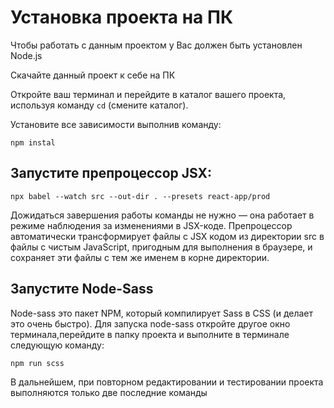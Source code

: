 Установка проекта на ПК
=======================
Чтобы работать с данным проектом у Вас должен быть установлен Node.js

Скачайте данный проект к себе на ПК

Откройте ваш терминал и перейдите в каталог вашего проекта, используя команду `cd` (смените каталог).

Установите все зависимости выполнив команду:

`npm instal`

Запустите препроцессор JSX:
---------------------------

`npx babel --watch src --out-dir . --presets react-app/prod`

Дожидаться завершения работы команды не нужно — она работает в режиме наблюдения за изменениями в JSX-коде. Препроцессор автоматически трансформирует файлы с JSX кодом из директории src в файлы с чистым JavaScript, пригодным для выполнения в браузере, и сохраняет эти файлы с тем же именем в корне директории.

Запустите Node-Sass
-------------------
Node-sass это пакет NPM, который компилирует Sass в CSS (и делает это очень быстро). Для запуска node-sass откройте другое окно терминала,перейдите в папку проекта и выполните в терминале следующую команду: 

`npm run scss`

В дальнейшем, при повторном редактировании и тестировании проекта выполняются только две последние команды